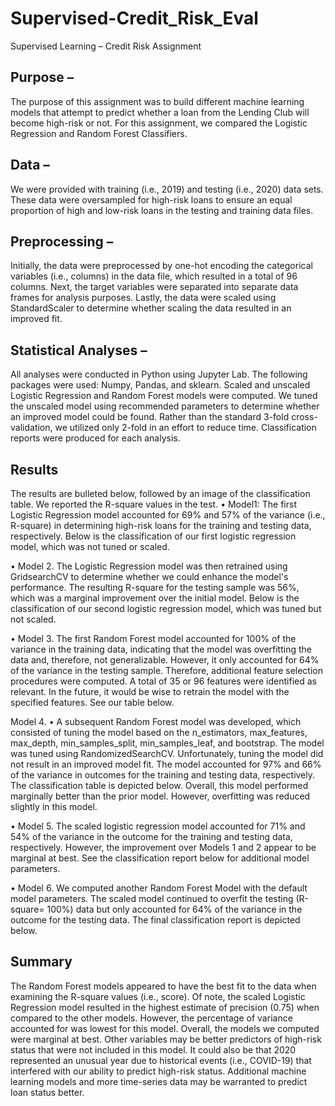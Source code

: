 # Supervised-Credit_Risk_Eval

Supervised Learning – Credit Risk Assignment


## Purpose – 

The purpose of this assignment was to build different machine learning models that attempt to predict whether a loan from the Lending Club will become high-risk or not. For this assignment, we compared the Logistic Regression and Random Forest Classifiers.


## Data – 

We were provided with training (i.e., 2019) and testing (i.e., 2020) data sets. These data were oversampled for high-risk loans to ensure an equal proportion of high and low-risk loans in the testing and training data files.


## Preprocessing – 

Initially, the data were preprocessed by one-hot encoding the categorical variables (i.e., columns) in the data file, which resulted in a total of 96 columns. Next, the target variables were separated into separate data frames for analysis purposes. Lastly, the data were scaled using StandardScaler to determine whether scaling the data resulted in an improved fit.


## Statistical Analyses – 

All analyses were conducted in Python using Jupyter Lab. The following packages were used: Numpy, Pandas, and sklearn. Scaled and unscaled Logistic Regression and Random Forest models were computed. We tuned the unscaled model using recommended parameters to determine whether an improved model could be found. Rather than the standard 3-fold cross-validation, we utilized only 2-fold in an effort to reduce time. Classification reports were produced for each analysis.  

## Results


The results are bulleted below, followed by an image of the classification table. We reported the R-square values in the test.
•	Model1: The first Logistic Regression model accounted for 69% and 57% of the variance (i.e., R-square) in determining high-risk loans for the training and testing data, respectively. Below is the classification of our first logistic regression model, which was not tuned or scaled.

•	Model 2. The Logistic Regression model was then retrained using GridsearchCV to determine whether we could enhance the model's performance. The resulting R-square for the testing sample was 56%, which was a marginal improvement over the initial model. Below is the classification of our second logistic regression model, which was tuned but not scaled.
 

•	Model 3. The first Random Forest model accounted for 100% of the variance in the training data, indicating that the model was overfitting the data and, therefore, not generalizable. However, it only accounted for 64% of the variance in the testing sample. Therefore, additional feature selection procedures were computed. A total of 35 or 96 features were identified as relevant. In the future, it would be wise to retrain the model with the specified features. See our table below.

Model 4. 
•	A subsequent Random Forest model was developed, which consisted of tuning the model based on the n_estimators, max_features, max_depth, min_samples_split, min_samples_leaf, and bootstrap. The model was tuned using RandomizedSearchCV. Unfortunately, tuning the model did not result in an improved model fit. The model accounted for 97% and 66% of the variance in outcomes for the training and testing data, respectively. The classification table is depicted below. Overall, this model performed marginally better than the prior model. However, overfitting was reduced slightly in this model.
 


•	Model 5. The scaled logistic regression model accounted for 71% and 54% of the variance in the outcome for the training and testing data, respectively. However, the improvement over Models 1 and 2 appear to be marginal at best. See the classification report below for additional model parameters.



•	Model 6. We computed another Random Forest Model with the default model parameters. The scaled model continued to overfit the testing (R-square= 100%) data but only accounted for 64% of the variance in the outcome for the testing data. The final classification report is depicted below.

## Summary
The Random Forest models appeared to have the best fit to the data when examining the R-square values (i.e., score). Of note, the scaled Logistic Regression model resulted in the highest estimate of precision (0.75) when compared to the other models. However, the percentage of variance accounted for was lowest for this model. Overall, the models we computed were marginal at best. Other variables may be better predictors of high-risk status that were not included in this model. It could also be that 2020 represented an unusual year due to historical events (i.e., COVID-19) that interfered with our ability to predict high-risk status. Additional machine learning models and more time-series data may be warranted to predict loan status better.


 

